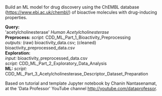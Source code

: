 Build an ML model for drug discovery using the ChEMBL database (https://www.ebi.ac.uk/chembl/) of bioactive molecules with drug-inducing properties.

**Query:** \
'acetylcholinesterase' *Human Acetylcholinesterase*\
**Preprocess:** 
*script:* CDD_ML_Part_1_Bioactivity_Preprocessing \
*outputs:* (raw) bioactivity_data.csv; (cleaned) bioactivity_preprocessed_data.csv\
**Exploration:** \
*input:* bioactivity_preprocessed_data.csv\
*script:* CDD_ML_Part_2_Exploratory_Data_Analysis\
**ML:** 
*script:* CDD_ML_Part_3_Acetylcholinesterase_Descriptor_Dataset_Preparation


Based on tutorial and template Jupyter notebook by Chanin Nantasenamat, 
at the 'Data Professor' YouTube channel http://youtube.com/dataprofessor.